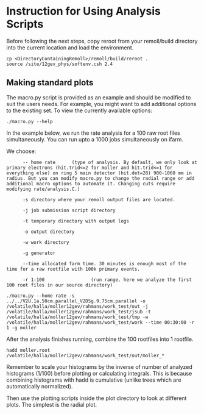 # Instruction for Using Analysis Scripts

Before following the next steps, copy reroot from your remoll/build directory into the current location and load the environment.
```
cp <DirectoryContainingRemoll>/remoll/build/reroot .
source /site/12gev_phys/softenv.csh 2.4
```
 
  
## Making standard plots

The macro.py script is provided as an example and should be modified to suit the users needs. For example, you might want to add additional options to the existing set. To view the currently available options:
```
./macro.py --help
```
 
In the example below, we run the rate analysis for a 100 raw root files simultaneously. You can run upto a 1000 jobs simultaneously on ifarm. 

We choose:

          -- home rate      (type of analysis. By default, we only look at primary electrons (hit.trid<=2 for moller and hit.trid<=1 for everything else) on ring 5 main detector (hit.det=28) 900-1060 mm in radius. But you can modify macro.py to change the radial range or add additional macro options to automate it. Changing cuts require modifying rate/analysis.C.)
          
          -s directory where your remoll output files are located. 
          
          -j job submission script directory
          
          -t temporary directory with output logs
          
          -o output directory
          
          -w work directory
          
          -g generator
          
          --time allocated farm time. 30 minutes is enough most of the time for a raw rootfile with 100k primary events.
          
          -r 1-100                 (run range. here we analyze the first 100 root files in our source directory)
          
```
./macro.py --home rate -s ../../V2U.1a.50cm.parallel_V2DSg.9.75cm.parallel -o /volatile/halla/moller12gev/rahmans/work_test/out -j /volatile/halla/moller12gev/rahmans/work_test/jsub -t /volatile/halla/moller12gev/rahmans/work_test/tmp -w /volatile/halla/moller12gev/rahmans/work_test/work --time 00:30:00 -r 1 -g moller 
```


After the analysis finishes running, combine the 100 rootfiles into 1 rootfile.
```
hadd moller.root /volatile/halla/moller12gev/rahmans/work_test/out/moller_* 
```      
Remember to scale your histograms by the inverse of number of analyzed histograms (1/100) before plotting or calculating integrals. This is because combining histograms with hadd is cumulative (unlike trees which are automatically normalized).

Then use the plotting scripts inside the plot directory to look at different plots. The simplest is the radial plot. 
